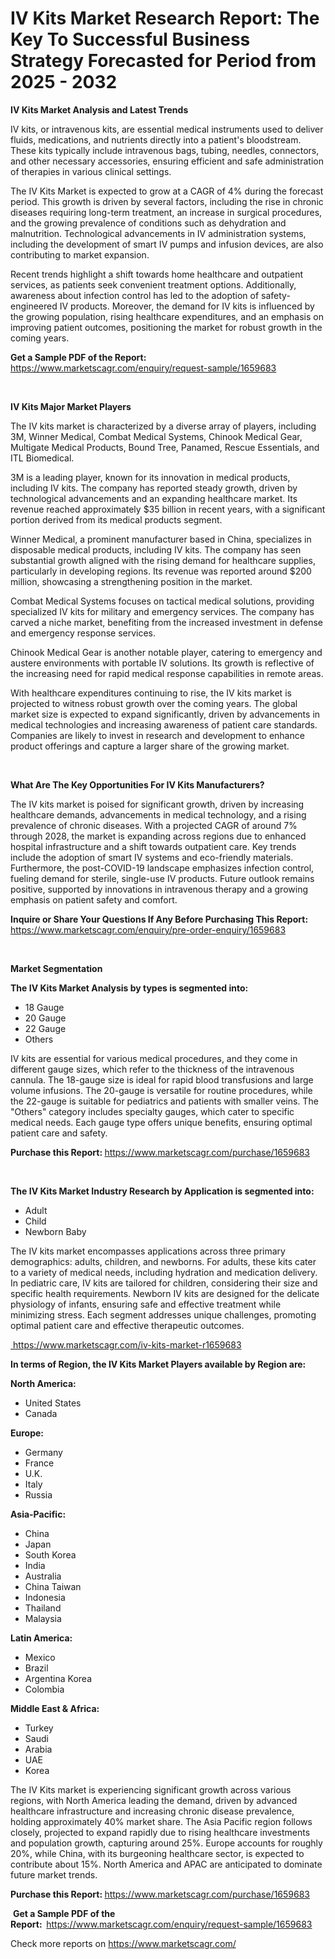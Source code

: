 <p><h1>IV Kits Market Research Report: The Key To Successful Business Strategy Forecasted for Period from 2025 - 2032</h1></p><p><strong>IV Kits Market Analysis and Latest Trends</strong></p>
<p><p>IV kits, or intravenous kits, are essential medical instruments used to deliver fluids, medications, and nutrients directly into a patient's bloodstream. These kits typically include intravenous bags, tubing, needles, connectors, and other necessary accessories, ensuring efficient and safe administration of therapies in various clinical settings.</p><p>The IV Kits Market is expected to grow at a CAGR of 4% during the forecast period. This growth is driven by several factors, including the rise in chronic diseases requiring long-term treatment, an increase in surgical procedures, and the growing prevalence of conditions such as dehydration and malnutrition. Technological advancements in IV administration systems, including the development of smart IV pumps and infusion devices, are also contributing to market expansion.</p><p>Recent trends highlight a shift towards home healthcare and outpatient services, as patients seek convenient treatment options. Additionally, awareness about infection control has led to the adoption of safety-engineered IV products. Moreover, the demand for IV kits is influenced by the growing population, rising healthcare expenditures, and an emphasis on improving patient outcomes, positioning the market for robust growth in the coming years.</p></p>
<p><strong>Get a Sample PDF of the Report:&nbsp;</strong> <a href="https://www.marketscagr.com/enquiry/request-sample/1659683?utm_campaign=2520&utm_medium=2&utm_source=Github&utm_content=ia&utm_term=03032025&utm_id=iv-kits">https://www.marketscagr.com/enquiry/request-sample/1659683</a></p>
<p>&nbsp;</p>
<p><strong>IV Kits Major Market Players</strong></p>
<p><p>The IV kits market is characterized by a diverse array of players, including 3M, Winner Medical, Combat Medical Systems, Chinook Medical Gear, Multigate Medical Products, Bound Tree, Panamed, Rescue Essentials, and ITL Biomedical. </p><p>3M is a leading player, known for its innovation in medical products, including IV kits. The company has reported steady growth, driven by technological advancements and an expanding healthcare market. Its revenue reached approximately $35 billion in recent years, with a significant portion derived from its medical products segment.</p><p>Winner Medical, a prominent manufacturer based in China, specializes in disposable medical products, including IV kits. The company has seen substantial growth aligned with the rising demand for healthcare supplies, particularly in developing regions. Its revenue was reported around $200 million, showcasing a strengthening position in the market.</p><p>Combat Medical Systems focuses on tactical medical solutions, providing specialized IV kits for military and emergency services. The company has carved a niche market, benefiting from the increased investment in defense and emergency response services.</p><p>Chinook Medical Gear is another notable player, catering to emergency and austere environments with portable IV solutions. Its growth is reflective of the increasing need for rapid medical response capabilities in remote areas.</p><p>With healthcare expenditures continuing to rise, the IV kits market is projected to witness robust growth over the coming years. The global market size is expected to expand significantly, driven by advancements in medical technologies and increasing awareness of patient care standards. Companies are likely to invest in research and development to enhance product offerings and capture a larger share of the growing market.</p></p>
<p>&nbsp;</p>
<p><strong>What Are The Key Opportunities For IV Kits Manufacturers?</strong></p>
<p><p>The IV kits market is poised for significant growth, driven by increasing healthcare demands, advancements in medical technology, and a rising prevalence of chronic diseases. With a projected CAGR of around 7% through 2028, the market is expanding across regions due to enhanced hospital infrastructure and a shift towards outpatient care. Key trends include the adoption of smart IV systems and eco-friendly materials. Furthermore, the post-COVID-19 landscape emphasizes infection control, fueling demand for sterile, single-use IV products. Future outlook remains positive, supported by innovations in intravenous therapy and a growing emphasis on patient safety and comfort.</p></p>
<p><strong>Inquire or Share Your Questions If Any Before Purchasing This Report:</strong> <a href="https://www.marketscagr.com/enquiry/pre-order-enquiry/1659683?utm_campaign=2520&utm_medium=2&utm_source=Github&utm_content=ia&utm_term=03032025&utm_id=iv-kits">https://www.marketscagr.com/enquiry/pre-order-enquiry/1659683</a></p>
<p>&nbsp;</p>
<p><strong>Market Segmentation</strong></p>
<p><strong>The IV Kits Market Analysis by types is segmented into:</strong></p>
<p><ul><li>18 Gauge</li><li>20 Gauge</li><li>22 Gauge</li><li>Others</li></ul></p>
<p><p>IV kits are essential for various medical procedures, and they come in different gauge sizes, which refer to the thickness of the intravenous cannula. The 18-gauge size is ideal for rapid blood transfusions and large volume infusions. The 20-gauge is versatile for routine procedures, while the 22-gauge is suitable for pediatrics and patients with smaller veins. The "Others" category includes specialty gauges, which cater to specific medical needs. Each gauge type offers unique benefits, ensuring optimal patient care and safety.</p></p>
<p><strong>Purchase this Report:&nbsp;</strong><a href="https://www.marketscagr.com/purchase/1659683?utm_campaign=2520&utm_medium=2&utm_source=Github&utm_content=ia&utm_term=03032025&utm_id=iv-kits">https://www.marketscagr.com/purchase/1659683</a></p>
<p>&nbsp;</p>
<p><strong>The IV Kits Market Industry Research by Application is segmented into:</strong></p>
<p><ul><li>Adult</li><li>Child</li><li>Newborn Baby</li></ul></p>
<p><p>The IV kits market encompasses applications across three primary demographics: adults, children, and newborns. For adults, these kits cater to a variety of medical needs, including hydration and medication delivery. In pediatric care, IV kits are tailored for children, considering their size and specific health requirements. Newborn IV kits are designed for the delicate physiology of infants, ensuring safe and effective treatment while minimizing stress. Each segment addresses unique challenges, promoting optimal patient care and effective therapeutic outcomes.</p></p>
<p><a href="https://www.marketscagr.com/iv-kits-market-r1659683?utm_campaign=2520&utm_medium=2&utm_source=Github&utm_content=ia&utm_term=03032025&utm_id=iv-kits">&nbsp;https://www.marketscagr.com/iv-kits-market-r1659683</a></p>
<p><strong>In terms of Region, the IV Kits Market Players available by Region are:</strong></p>
<p>
    <p> <strong> North America: </strong>
        <ul>
            <li>United States</li>
            <li>Canada</li>
        </ul>
        </p> 
    <p> <strong> Europe: </strong>
        <ul>
            <li>Germany</li>
            <li>France</li>
            <li>U.K.</li>
            <li>Italy</li>
            <li>Russia</li>
        </ul>
        </p> 
    <p> <strong> Asia-Pacific: </strong>
        <ul>
            <li>China</li>
            <li>Japan</li>
            <li>South Korea</li>
            <li>India</li>
            <li>Australia</li>
            <li>China Taiwan</li>
            <li>Indonesia</li>
            <li>Thailand</li>
            <li>Malaysia</li>
        </ul>
        </p> 
    <p> <strong> Latin America: </strong>
        <ul>
            <li>Mexico</li>
            <li>Brazil</li>
            <li>Argentina Korea</li>
            <li>Colombia</li>
        </ul>
        </p> 
    <p> <strong> Middle East & Africa: </strong>
        <ul>
            <li>Turkey</li>
            <li>Saudi</li>
            <li>Arabia</li>
            <li>UAE</li>
            <li>Korea</li>
        </ul>
    </p>
    </p>
<p><p>The IV Kits market is experiencing significant growth across various regions, with North America leading the demand, driven by advanced healthcare infrastructure and increasing chronic disease prevalence, holding approximately 40% market share. The Asia Pacific region follows closely, projected to expand rapidly due to rising healthcare investments and population growth, capturing around 25%. Europe accounts for roughly 20%, while China, with its burgeoning healthcare sector, is expected to contribute about 15%. North America and APAC are anticipated to dominate future market trends.</p></p>
<p><strong>Purchase this Report: </strong><a href="https://www.marketscagr.com/purchase/1659683?utm_campaign=2520&utm_medium=2&utm_source=Github&utm_content=ia&utm_term=03032025&utm_id=iv-kits">https://www.marketscagr.com/purchase/1659683</a></p>
<p>&nbsp;<strong>Get a Sample PDF of the Report:&nbsp;&nbsp;</strong><a href="https://www.marketscagr.com/enquiry/request-sample/1659683?utm_campaign=2520&utm_medium=2&utm_source=Github&utm_content=ia&utm_term=03032025&utm_id=iv-kits">https://www.marketscagr.com/enquiry/request-sample/1659683</a></p>
<p><strong></strong></p>
<p>Check more reports on <a href="https://www.marketscagr.com/?utm_campaign=2520&utm_medium=2&utm_source=Github&utm_content=ia&utm_term=03032025&utm_id=iv-kits">https://www.marketscagr.com/</a></p>